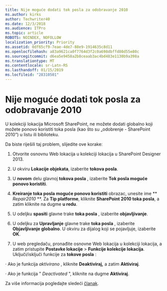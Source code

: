```yaml
---
title: Nije moguće dodati tok posla za odobravanje 2010
ms.author: kirks
author: Techwriter40
ms.date: 12/3/2018
ms.audience: ITPro
ms.topic: article
ROBOTS: NOINDEX, NOFOLLOW
localization_priority: Priority
ms.assetid: 0df65cf9-7eae-4de7-88e9-1914635c8d11
ms.openlocfilehash: a83a9621ca0f7764d3f2c0a698dbffd80d55e80c
ms.sourcegitcommit: d6ea5e9458a2b8ceaab3ac4bd483e1130b9a398a
ms.translationtype: MT
ms.contentlocale: sr-Latn-RS
ms.lasthandoff: 01/15/2019
ms.locfileid: "28310501"
---
```

# <a name="unable-to-add-2010-approval-workflow"></a>Nije moguće dodati tok posla za odobravanje 2010

U kolekciji lokacija Microsoft SharePoint, ne možete dodati globalno koji možete ponovo koristiti toka posla (kao što su „odobrenje - SharePoint 2010”) u listu ili biblioteku.
  
Da biste riješili taj problem, slijedite ove korake: 
  
1. Otvorite osnovnu Web lokacija u kolekciji lokacija u SharePoint Designer 2013.
  
2. U okviru **Lokacije objekata**, izaberite **tokova posla**. 
  
3. U **novom** delu glavnoj **tokova posla** , izaberite **Tok posla moguće ponovo koristiti**. 
  
4. **Kreiranje toka posla moguće ponovo koristiti** obrazac, unesite ime ** *Repair2010* **. Za **Tip platforme**, kliknite **SharePoint 2010 toka posla**, a zatim kliknite na dugme **u redu**. 
  
1. U odeljku **spasiti** glavne trake **toka posla** , izaberite **objavljivanje**. 
  
2. U odeljku za **Upravljanje** glavne trake **toka posla** , izaberite **Objavljivanje globalno**. U okviru za dijalog koji se pojavljuje, izaberite **OK**. 
  
3. U web pregledaču, pronađite osnovne Web lokacija u kolekciji lokacija, a zatim pristupite **Postavke lokacije** \> **Funkcije kolekcije lokacija**. Uključi/isključi funkcije za **tokove posla** : 
  
· Ako je funkcija *aktivirano* , kliknite **Deaktiviraj,** a zatim **Aktiviraj**. 
  
· Ako je funkcija " *Deactivated* ", kliknite na dugme **Aktiviraj**. 
  
Za više informacija pogledajte sledeći [članak](https://go.microsoft.com/fwlink/?linkid=2047770&amp;clcid=0x409).
  

